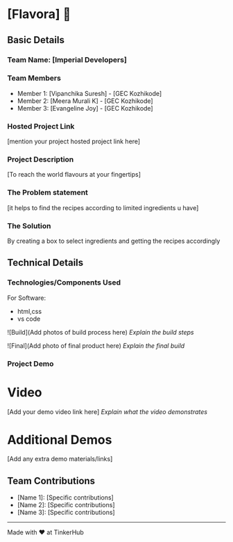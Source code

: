 # [Flavora] 🎯


## Basic Details
### Team Name: [Imperial Developers]


### Team Members
- Member 1: [Vipanchika Suresh] - [GEC Kozhikode]
- Member 2: [Meera Murali K] - [GEC Kozhikode]
- Member 3: [Evangeline Joy] - [GEC Kozhikode]

### Hosted Project Link
[mention your project hosted project link here]

### Project Description
[To reach the world flavours at your fingertips]

### The Problem statement
[it helps to find the recipes according to limited ingredients u have]

### The Solution
By creating a box to select ingredients and getting the recipes accordingly

## Technical Details
### Technologies/Components Used
For Software:
- html,css
- vs code





![Build](Add photos of build process here)
*Explain the build steps*

![Final](Add photo of final product here)
*Explain the final build*

### Project Demo
# Video
[Add your demo video link here]
*Explain what the video demonstrates*

# Additional Demos
[Add any extra demo materials/links]

## Team Contributions
- [Name 1]: [Specific contributions]
- [Name 2]: [Specific contributions]
- [Name 3]: [Specific contributions]

---
Made with ❤️ at TinkerHub
